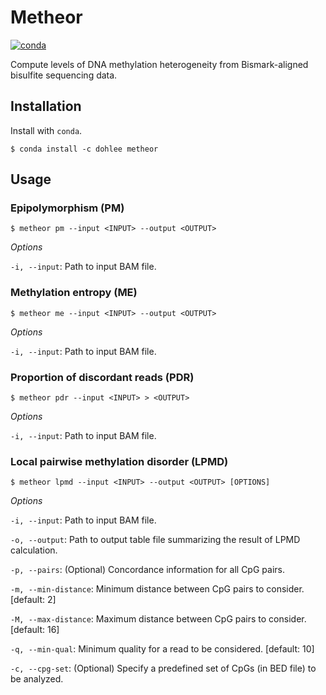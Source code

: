 # Metheor

[![conda](https://anaconda.org/dohlee/metheor/badges/installer/conda.svg)](https://anaconda.org/dohlee/metheor)

Compute levels of DNA methylation heterogeneity from Bismark-aligned bisulfite sequencing data.

## Installation
Install with `conda`.
```
$ conda install -c dohlee metheor
```

## Usage

### Epipolymorphism (PM)
```
$ metheor pm --input <INPUT> --output <OUTPUT>
```

*Options*

`-i, --input`: Path to input BAM file.

### Methylation entropy (ME)
```
$ metheor me --input <INPUT> --output <OUTPUT>
```

*Options*

`-i, --input`: Path to input BAM file.

### Proportion of discordant reads (PDR)

```
$ metheor pdr --input <INPUT> > <OUTPUT>
```

*Options*

`-i, --input`: Path to input BAM file.

### Local pairwise methylation disorder (LPMD)
```
$ metheor lpmd --input <INPUT> --output <OUTPUT> [OPTIONS]
```

*Options*

`-i, --input`: Path to input BAM file.

`-o, --output`: Path to output table file summarizing the result of LPMD calculation.

`-p, --pairs`: (Optional) Concordance information for all CpG pairs.

`-m, --min-distance`: Minimum distance between CpG pairs to consider. [default: 2]

`-M, --max-distance`: Maximum distance between CpG pairs to consider. [default: 16]

`-q, --min-qual`: Minimum quality for a read to be considered. [default: 10]

`-c, --cpg-set`: (Optional) Specify a predefined set of CpGs (in BED file) to be analyzed.


